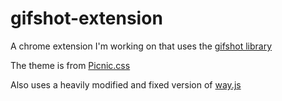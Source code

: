 gifshot-extension
=================

A chrome extension I'm working on that uses the [gifshot library](http://yahoo.github.io/gifshot/)

The theme is from [Picnic.css](http://picnicss.com/)

Also uses a heavily modified and fixed version of [way.js](https://github.com/gwendall/way.js)

